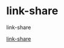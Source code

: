 # link-share
link-share

[link-share](https://code-with-me.global.jetbrains.com/-I03e17mZ3r6jSgt6x1UXQ#p=IU&fp=9F5D8156E9E7B219E43619A5C43B5ADB72FAFED7E088987E6810C196264B1C1D&newUi=true)
